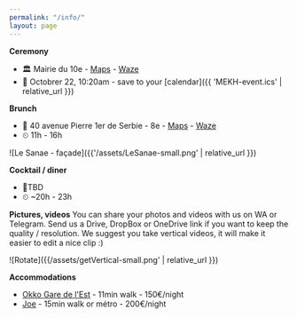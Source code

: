 ```yaml
---
permalink: "/info/"
layout: page
---
```



**Ceremony**
* 🏛️ Mairie du 10e - [Maps](https://goo.gl/maps/3NCW694jz3fv4mjJ6) - [Waze](https://www.waze.com/en/live-map/directions/fr/idf/paris/mairie-du-10eme-arrondissement?place=ChIJg1YM0Q5u5kcRXdem_tWJycg) 
* 📆 Octobrer 22, 10:20am - save to your [calendar]({{ 'MEKH-event.ics' | relative_url }})  

**Brunch**
* 📍 40 avenue Pierre 1er de Serbie - 8e - [Maps](https://goo.gl/maps/pCuPYmBPctsXQmUq8) - [Waze](https://www.waze.com/fr/live-map/directions/fr/idf/paris/40-av.-pierre-1er-de-serbie?to=place.ChIJd7ipp8Jv5kcRAjkpsO-rKGY)
* ⏲ 11h - 16h

![Le Sanae - façade]({{'/assets/LeSanae-small.png' | relative_url }})

**Cocktail / diner**
* 📍TBD 
* ⏲ ~20h - 23h


**Pictures, videos**
You can share your photos and videos with us on WA or Telegram. Send us a Drive, DropBox or OneDrive link if you want to keep the quality / resolution.
We suggest you take vertical videos, it will make it easier to edit a nice clip :)

![Rotate]({{/assets/getVertical-small.png' | relative_url }})

**Accommodations**
* [Okko Gare de l'Est](https://www.booking.com/hotel/fr/okko-hotels-paris-gare-de-l-39-est.fr.html) - 11min walk - 150€/night
* [Joe](https://www.booking.com/Share-xXxEbuX) - 15min walk or métro - 200€/night

